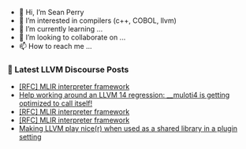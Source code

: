 - 👋 Hi, I’m Sean Perry
- 👀 I’m interested in compilers (c++, COBOL, llvm)
- 🌱 I’m currently learning ...
- 💞️ I’m looking to collaborate on ...
- 📫 How to reach me ...

<!---
s66perry/s66perry is a ✨ special ✨ repository because its `README.md` (this file) appears on your GitHub profile.
You can click the Preview link to take a look at your changes.
--->
### 📕 Latest LLVM Discourse Posts

<!-- DISCOURSE-LLVM:START -->
- [[RFC] MLIR interpreter framework](https://discourse.llvm.org/t/rfc-mlir-interpreter-framework/63567#post_20)
- [Help working around an LLVM 14 regression: __muloti4 is getting optimized to call itself!](https://discourse.llvm.org/t/help-working-around-an-llvm-14-regression-muloti4-is-getting-optimized-to-call-itself/63615#post_1)
- [[RFC] MLIR interpreter framework](https://discourse.llvm.org/t/rfc-mlir-interpreter-framework/63567#post_19)
- [[RFC] MLIR interpreter framework](https://discourse.llvm.org/t/rfc-mlir-interpreter-framework/63567#post_18)
- [Making LLVM play nice&lpar;r&rpar; when used as a shared library in a plugin setting](https://discourse.llvm.org/t/making-llvm-play-nice-r-when-used-as-a-shared-library-in-a-plugin-setting/63306#post_11)
<!-- DISCOURSE-LLVM:END -->
